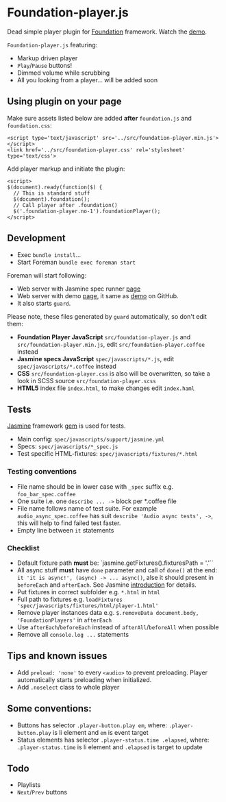 # Foundation-player.js

Dead simple player plugin for [Foundation](http://foundation.zurb.com/) framework. Watch the [demo](http://qatsi.github.io/foundation-player.js/).

`Foundation-player.js` featuring:
- Markup driven player
- `Play`/`Pause` buttons!
- Dimmed volume while scrubbing
- All you looking from a player… will be added soon

## Using plugin on your page

Make sure assets listed below are added **after** `foundation.js`  and `foundation.css`:

```
<script type='text/javascript' src='../src/foundation-player.min.js'></script>
<link href='../src/foundation-player.css' rel='stylesheet' type='text/css'>
```

Add player markup and initiate the plugin:

```
<script>
$(document).ready(function($) {
  // This is standard stuff
  $(document).foundation();
  // Call player after .foundation()
  $('.foundation-player.no-1').foundationPlayer();
</script>
```

## Development

- Exec `bundle install`...
- Start Foreman `bundle exec foreman start`

Foreman will start following:

- Web server with Jasmine spec runner [page](http://localhost:8888)
- Web server with demo [page](http://localhost:8889), it same as [demo](http://qatsi.github.io/foundation-player.js/) on GitHub.
- It also starts `guard`.

Please note, these files generated by `guard` automatically, so don't edit them:
- **Foundation Player JavaScript** `src/foundation-player.js` and `src/foundation-player.min.js`, edit `src/foundation-player.coffee` instead
- **Jasmine specs JavaScript** `spec/javascripts/*.js`, edit `spec/javascripts/*.coffee` instead
- **CSS** `src/foundation-player.css` is also will be overwritten, so take a look in SCSS source `src/foundation-player.scss`
- **HTML5** index file `index.html`, to make changes edit `index.haml`

## Tests

[Jasmine](http://jasmine.github.io/) framework [gem](https://github.com/jasmine/jasmine-gem) is used for tests.
- Main config: `spec/javascripts/support/jasmine.yml`
- Specs: `spec/javascripts/*_spec.js`
- Test specific HTML-fixtures: `spec/javascripts/fixtures/*.html`

### Testing conventions

- File name should be in lower case with `_spec` suffix e.g. `foo_bar_spec.coffee`
- One suite i.e. one `describe ... ->` block per \*.coffee file
- File name follows name of test suite. For example `audio_async_spec.coffee` has suit `describe 'Audio async tests', ->`, this will help to find failed test faster.
- Empty line between `it` statements

### Checklist
- Default fixture path **must** be: `jasmine.getFixtures().fixturesPath = '.'``
- All async stuff **must** have `done` parameter and call of `done()` at the end: `it 'it is async!', (async) -> ... async()`, alse it should present in `beforeEach` and `afterEach`. See Jasmine [introduction](http://jasmine.github.io/edge/introduction.html#section-Asynchronous_Support) for details.
- Put fixtures in correct subfolder e.g. `*.html` in `html`
- Full path to fixtures e.g. `loadFixtures 'spec/javascripts/fixtures/html/player-1.html'`
- Remove player instances data e.g. `$.removeData document.body, 'FoundationPlayers'` in `afterEach`
- Use `afterEach`/`beforeEach` instead of `afterAll`/`beforeAll` when possible
- Remove all `console.log ...` statements

## Tips and known issues

- Add `preload: 'none'` to every `<audio>` to prevent preloading. Player automatically starts preloading when initialized.
- Add `.noselect` class to whole player

## Some conventions:
- Buttons has selector `.player-button.play em`, where: `.player-button.play` is li element and `em` is event target
- Status elements has selector `.player-status.time .elapsed`, where: `.player-status.time` is li element and `.elapsed` is target to update

## Todo
- Playlists
- `Next`/`Prev` buttons
